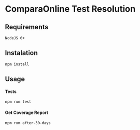 # ComparaOnline Test Resolution

## Requirements
    NodeJS 6+

## Instalation
    npm install

## Usage

#### Tests
    npm run test

#### Get Coverage Report
    npm run after-30-days
